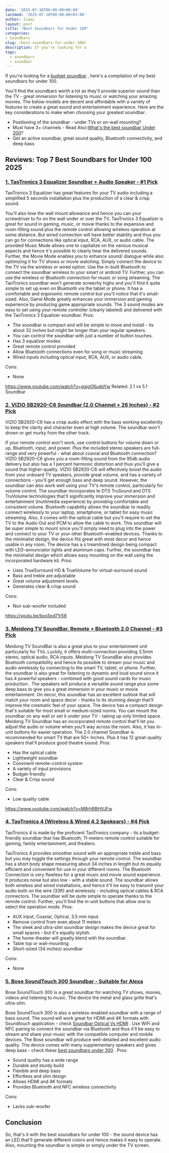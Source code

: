 ```yaml
---
date: '2025-07-10T00:00:00+00:00'
lastmod: '2025-07-10T00:00:00+03:00'
author: Isaac
layout: post
title: "Best Soundbars for Under 100"
categories:
- Soundbars
slug: /best-soundbars-for-under-100/
description: If you're looking for a
tags: 
  - soundbars
  - soundbar
---
```

If you're looking for a
[budget soundbar](https://www.fhsu.edu/technology/purchasing-procedures/)
, here's a compilation of my best soundbars for under 100.

You'll find the
soundbars worth a lot
as they'll provide superior sound than the TV - great immersion for listening to music or watching your amazing movies.
The below models are decent and affordable with a variety of features to create a great sound and entertainment experience. Here are the key considerations to make when choosing your
greatest soundbar
.
- Positioning of the soundbar - under TVs or on-wall mounting?
- Must have 3+ channels - Read Also:[What's the best soundbar Under 200](https://pestpolicy.com/best-soundbar-under-200/)?
- Get an active soundbar, great sound quality, Bluetooth connectivity, and deep bass
## Reviews: Top 7 Best Soundbars for Under 100 2025
### [1. TaoTronics 3 Equalizer Soundbar + Audio Speaker - #1 Pick](https://www.amazon.com/dp/B07KZ7MVS2/?tag=p-policy-20)
TaoTronics 3 Equalizer has great features for your TV audio including a simplified 5 seconds installation plus the production of a clear & crisp sound.

You'll also love the wall mount allowance and hence you can your screwdriver to fix on the wall under or over the TV.
TaoTronics 3 Equalizer is great for sound in gaming, music, or movie thanks to the expansive and room-filling sound plus the remote control allowing wireless operation at some distance.
But wired connection will have better stability and thus you can go for connections like optical input, RCA, AUX, or audio cable.
The provided Music Mode allows one to capitalize on the various musical aspects and hence it's possible to clearly hear the delivered sounds. Further, the Movie Mode enables you to enhance sound/ dialogue while also optimizing it for TV shows or movie watching.
Simply connect the device to the TV via the wireless or wired option. Use the in-built Bluetooth to connect the soundbar wireless to your smart or android TV. Further, you can use the wireless or Bluetooth connection for music or song streaming.
The TaoTronics soundbar won't generate screechy highs and you'll find it quite simple to set up even on Bluetooth via the tablet or phone. It has a comfortable and ergonomic remote control but you'll notice that it's small-sized.
Also, Game Mode greatly enhances your immersion and gaming experience by producing game appropriate sounds. The 3 sound modes are easy to set using your remote controller (clearly labeled) and delivered with the TaoTronics 3 Equalizer soundbar.
Pros:
- The soundbar is compact and will be simple to move and install - its about 32 inches but might be longer than your regular speakers.
- You can control the soundbar with just a number of button touches.
- Has 3 equalizer modes
- Great remote control provided
- Allow Bluetooth connections even for song or music streaming
- Wired inputs including optical input, RCA, AUX, or audio cable.

Cons:
- None

https://www.youtube.com/watch?v=ggjgO6udpYw
Related:
2.1 vs 5.1 Soundbar
### [2. VIZIO SB2920-C6 Soundbar (2.0 Channel + 26 Inches) - #2 Pick](https://www.amazon.com/dp/B00SMBFZNG/?tag=p-policy-20)
VIZIO SB2920-C6 has a crisp audio effect with the bass working excellently to keep the clarity and character even at high volume. The soundbar won't drown or get murky from the other track.

If your remote control won't work, use control buttons for volume down or up, Bluetooth, input, and power. Plus the included stereo speakers are full-range and very powerful - what about coaxial and Bluetooth connection?
VIZIO SB2920-C6 gives you a room-filling sound from the 95db audio delivery but also has a 1 percent harmonic distortion and thus you'll give a sound that higher-quality.
VIZIO SB2920-C6 will effectively boost the audio from your onboard TV speakers, provide great volume, and has a variety of connections - you'll get enough bass and deep sound. However, the soundbar can also work well using your TV's remote control, particularly for volume control.
The soundbar incorporates te DTS TruSound and DTS TruVolume technologies that'll significantly improve your immersion and entertainment (multimedia experience) by providing comfortable and consistent volume.
Bluetooth capability allows the soundbar to readily connect wirelessly to your laptop, smartphone, or tablet for easy music streaming. Also, it comes with the optical cable but you'll require to set the TV to the Audio Out and PCM to allow the cable to work.
This soundbar will be super simple to mount since you'll simply need to plug into the power and connect to your TV or your other Bluetooth-enabled devices. Thanks to the minimalist design, the device fits great with most decor and hence usable in any room.
The device has a s
treamlined design being compact with LED-annunciator lights and aluminum caps. Further, the soundbar has the minimalist design which allows easy mounting on the wall using the incorporated hardware kit.
Pros:
- Uses TrueSurround HD & TrueVolume for virtual-surround sound
- Bass and treble are adjustable
- Great volume adjustment levels.
- Generates clear & crisp sound

Cons:
- Non sub-woofer included

https://youtu.be/bxs5pd71r58
### [3. Meidong TV SoundBar, Remote + Bluetooth 2.0 Channel - #3 Pick](https://www.amazon.com/dp/B0795331MQ/?tag=p-policy-20)
Meidong TV SoundBar is also a great plus to your entertainment unit particularly for TVs. Luckily, it offers multi-connection providing 3.5mm stereo, optical audio, RCA inputs.
Meidong TV SoundBar also provides Bluetooth compatibility and hence its possible to stream your music and audio wirelessly by connecting to the smart TV, tablet, or phone.
Further, the soundbar is also great for listening to dynamic and loud sound since it has 4 powerful speakers - combined with good
sound cards for music production
.
The speakers will produce a versatile sound range plus some deep bass to give you a great immersion in your music or movie entertainment.
On decor, this soundbar has an excellent outlook that will match your room and space decor - thanks to its stunning design that'll improve the cinematic feel of your space.
The device has a compact design that's suitable for most small or medium-sized rooms. You can mount the soundbar on any wall or set it under your TV - taking up only limited space.
Meidong TV Soundbar has an incorporated remote control that'll let you adjust the audio or volume when you'll way across the room. Also, it has in-unit buttons for easier operation.
The 2.0 channel Soundbar is recommended for smart TV that are 50+ Inches. Plus it has 12 great-quality speakers that'll produce good theatre sound.
Pros:
- Has the optical cable
- Lightweight soundbar
- Convinent remote-control system
- A variety of input provisions
- Budget-friendly
- Clear & Crisp sound

Cons:
- Low quality cable

https://www.youtube.com/watch?v=M8rhRBHVJFw
### [4. TaoTronics 4 (Wireless & Wired 4.2 Spekears) - #4 Pick](https://www.amazon.com/dp/B078P4291Z/?tag=p-policy-20)
TaoTronics 4 is made by the proficient TaoTronics company - its a budget-friendly soundbar that has Bluetooth, 11-meters remote control suitable for gaming, family entertainment, and theaters.

TaoTronics 4 provides smoother sound with an appropriate treble and bass but you may toggle the settings through your remote control.
The soundbar has a short body shape measuring about 34 inches in length but its equally efficient and convenient for use in your different rooms.
The Bluetooth Connection is very flawless for a great music and movie sound experience. It produces noise but also low - with a stable sound.
The soundbar allows both wireless and wired installations, and hence it'll be easy to transmit your audio both on the wire (33ft) and wirelessly - including optical cables & RCA connectors.
The soundbar will be quite simple to operate thanks to the remote control. Further, you'll find the in-unit buttons that allow one to select the operation mode.
Pros:
- AUX input, Coaxial, Optical, 3.5 mm input.
- Remove control from even about 11 meters
- The sleek and ultra-slim soundbar design makes the device great for small spaces - but it's equally stylish.
- The home-theater will greatly blend with the soundbar.
- Table top or wall-mounting
- Short-sized (34 inches) soundbar

Cons:
- None

### [5. Bose SoundTouch 300 Soundbar - Suitable for Alexa](https://www.amazon.com/dp/B01KZHP44Y/?tag=p-policy-20)
Bose SoundTouch 300 is a great soundbar for watching TV shows, movies, videos and listening to music. The device the metal and glass grille that's ultra-slim.

Bose SoundTouch 300 is also a wireless-enabled soundbar with a range of bass sound. The sound will work great for HDMI and 4K formats with Soundtouch application - check
[Soundbar Optical Vs HDMI](https://pestpolicy.com/soundbar-optical-vs-hdmi/)
.
Use WiFi and NFC pairing to connect the soundbar via Bluetooth and thus it'll be easy to stream and share your music with the compatible computer and mobile devices.
The Bose soundbar will produce well-detailed and excellent audio quality. The device comes with many supplementary speakers and gives deep bass - check these
[best soundbars under 300](https://pestpolicy.com/best-soundbars-under-300/)
.
Pros:
- Sound quality has a wide range
- Durable and sturdy build
- Flexible and deep bass
- Effortless and slim design
- Allows HDMI and 4K formats
- Provides Bluetooth and NFC wireless connectivity

Cons:
- Lacks sub-woofer

## Conclusion
So, that's it with the best soundbars for under 100 - the sound device has an LED that'll generate different colors and hence makes it easy to operate.
Also, mounting the soundbar is simple or simply under the TV screen.
